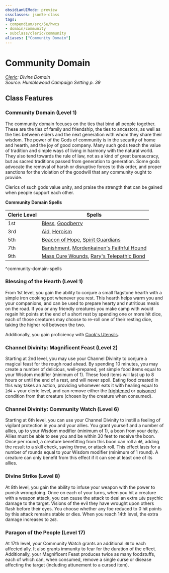 ```yaml
---
obsidianUIMode: preview
cssclasses: json5e-class
tags:
- compendium/src/5e/hwcs
- domain/community
- subclass/cleric/community
aliases: ["Community Domain"]
---
```

# Community Domain
*[Cleric](cleric.md): Divine Domain*  
*Source: Humblewood Campaign Setting p. 39*  


## Class Features

### Community Domain (Level 1)

The community domain focuses on the ties that bind all people together. These are the ties of family and friendship, the ties to ancestors, as well as the ties between elders and the next generation with whom they share their wisdom. The power of the Gods of community is in the security of home and hearth, and the joy of good company. Many such gods teach the value of tradition and simple ways of living in harmony with the natural world. They also tend towards the rule of law, not as a kind of great bureaucracy, but as sacred traditions passed from generation to generation. Some gods advocate the removal of harsh or disruptive forces to this order, and proper sanctions for the violation of the goodwill that any community ought to provide.

Clerics of such gods value unity, and praise the strength that can be gained when people support each other.

**Community Domain Spells**

| Cleric Level | Spells |
|--------------|--------|
| 1st | [Bless](/3-Mechanics/CLI/spells/bless.md), [Goodberry](/3-Mechanics/CLI/spells/goodberry.md) |
| 3rd | [Aid](/3-Mechanics/CLI/spells/aid.md), [Heroism](/3-Mechanics/CLI/spells/heroism.md) |
| 5th | [Beacon of Hope](/3-Mechanics/CLI/spells/beacon-of-hope.md), [Spirit Guardians](/3-Mechanics/CLI/spells/spirit-guardians.md) |
| 7th | [Banishment](/3-Mechanics/CLI/spells/banishment.md), [Mordenkainen's Faithful Hound](/3-Mechanics/CLI/spells/mordenkainens-faithful-hound.md) |
| 9th | [Mass Cure Wounds](/3-Mechanics/CLI/spells/mass-cure-wounds.md), [Rary's Telepathic Bond](/3-Mechanics/CLI/spells/rarys-telepathic-bond.md) |
^community-domain-spells

### Blessing of the Hearth (Level 1)

From 1st level, you gain the ability to conjure a small flagstone hearth with a simple iron cooking pot whenever you rest. This hearth helps warm you and your companions, and can be used to prepare hearty and nutritious meals on the road. If you or any friendly creatures you make camp with would regain hit points at the end of a short rest by spending one or more hit dice, each of those creatures may choose to re-roll one of their resting dice, taking the higher roll between the two.

Additionally, you gain proficiency with [Cook's Utensils](/3-Mechanics/CLI/items/cooks-utensils.md).

### Channel Divinity: Magnificent Feast (Level 2)

Starting at 2nd level, you may use your Channel Divinity to conjure a magical feast for the rough road ahead. By spending 10 minutes, you may create a number of delicious, well-prepared, yet simple food items equal to your Wisdom modifier (minimum of 1). These food items will last up to 8 hours or until the end of a rest, and will never spoil. Eating food created in this way takes an action, providing whomever eats it with healing equal to `2d4` + your cleric level, and can remove either the [frightened](/3-Mechanics/CLI/rules/conditions.md#frightened) or [poisoned](/3-Mechanics/CLI/rules/conditions.md#poisoned) condition from that creature (chosen by the creature when consumed).

### Channel Divinity: Community Watch (Level 6)

Starting at 6th level, you can use your Channel Divinity to instill a feeling of vigilant protection in you and your allies. You grant yourself and a number of allies, up to your Wisdom modifier (minimum of 1), a boon from your deity. Allies must be able to see you and be within 30 feet to receive the boon. Once per round, a creature benefitting from this boon can roll a `d6`, adding the result to a skill check, saving throw, or attack roll. This effect lasts for a number of rounds equal to your Wisdom modifier (minimum of 1 round). A creature can only benefit from this effect if it can see at least one of its allies.

### Divine Strike (Level 8)

At 8th level, you gain the ability to infuse your weapon with the power to punish wrongdoing. Once on each of your turns, when you hit a creature with a weapon attack, you can cause the attack to deal an extra `1d8` psychic damage to the target. Visions of the evil they have wrought upon others flash before their eyes. You choose whether any foe reduced to 0 hit points by this attack remains stable or dies. When you reach 14th level, the extra damage increases to `2d8`.

### Paragon of the People (Level 17)

At 17th level, your Community Watch grants an additional `d6` to each affected ally. It also grants immunity to fear for the duration of the effect. Additionally, your Magnificent Feast produces twice as many foodstuffs, each of which can, when consumed, remove a single curse or disease affecting the target (including attunement to a cursed item).